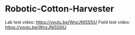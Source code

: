 # Robotic-Cotton-Harvester


Lab test video: https://youtu.be/WnzJNlSS5iU
Field test video: https://youtu.be/WnzJNlSS5iU
